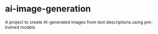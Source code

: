 # ai-image-generation
A project to create AI-generated images from text descriptions using pre-trained models.
